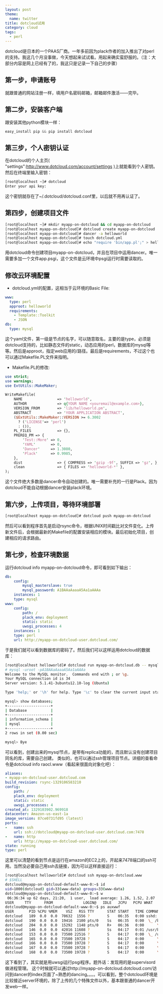 ```yaml
---
layout: post
theme:
  name: twitter
title: dotcloud试用
category: cloud
tags:
  - perl
---
```



dotcloud是日本的一个PAAS厂商。一年多前因为plack作者的加入推出了对perl的支持。我这几个月没事做，今天想起来试试看。用起来确实蛮舒服的。（注：大部分内容是网上已经有了的，我这只是记录一下自己的步骤）
## 第一步，申请账号

就跟普通的网站注册一样，填用户名密码邮箱，邮箱邮件激活——完毕。

## 第二步，安装客户端

跟安装其他python模块一样：

```python
easy_install pip && pip install dotcloud
```

## 第三步，个人密钥认证

在dotcloud的个人主页( "settings":http://www.dotcloud.com/account/settings )上就能看到个人密钥。然后在终端里输入密钥：

```bash
[root@localhost ~]# dotcloud
Enter your api key:
```

这个密钥就存在了~/.dotcloud/dotcloud.conf里，以后就不用再认证了。

## 第四步，创建项目文件

```bash
[root@localhost ~]# mkdir myapp-on-dotcloud && cd myapp-on-dotcloud
[root@localhost myapp-on-dotcloud]# dotcloud create myapp-on-dotcloud
[root@localhost myapp-on-dotcloud]# dancer -a helloworld
[root@localhost myapp-on-dotcloud]# touch dotcloud.yml
[root@localhost myapp-on-dotcloud]# echo "require 'bin/app.pl';" > helloworld/app.psgi
```

用dotcloud命令创建项目myapp-on-dotcloud，并且在项目中运用dancer。唯一需要多加一个文件app.psgi，这个文件是云环境中psgi运行时需要读取的。

## 修改云环境配置

* dotcloud.yml的配置，这相当于云环境的Basic File:

```yaml
www:
  type: perl
  approot: helloworld
  requirements:
    - Template::Toolkit
    - JSON
db:
  type: mysql
```
这个yaml文件，第一级是节点的名字，可以随意取名，主要的是type，必须是dotcloud支持的，比如静态文件的static，动态应用的perl，数据库的mysql等等。然后是approot，指定web应用的/路径。最后是requirements，不过这个也可以通过Makefile.PL文件来指明。

* Makefile.PL的修改:

```perl
use strict;
use warnings;
use ExtUtils::MakeMaker;
 
WriteMakefile(
    NAME                => 'helloworld',
    AUTHOR              => q{YOUR NAME <youremail@example.com>},
    VERSION_FROM        => 'lib/helloworld.pm',
    ABSTRACT            => 'YOUR APPLICATION ABSTRACT',
    ($ExtUtils::MakeMaker::VERSION >= 6.3002
      ? ('LICENSE'=> 'perl')
      : ()),
    PL_FILES            => {},
    PREREQ_PM => {
        'Test::More' => 0,
        'YAML'       => 0,
        'Dancer'     => 1.3080,
        'Plack'      => 0.9985,
    },
    dist                => { COMPRESS => 'gzip -9f', SUFFIX => 'gz', },
    clean               => { FILES => 'helloworld-*' },
);
```

这个文件绝大多数是dancer命令自动创建的。唯一需要补充的一行是Plack。因为dotcloud不能自动根据dancer安装plack环境。

## 第六步，上传项目，等待环境部署

```bash
[root@localhost myapp-on-dotcloud]# dotcloud push myapp-on-dotcloud
```

然后可以看到程序首先是启动rsync命令，根据UNIX时间戳比对文件变化。上传新文件后，会根据最新的Makefile的配置安装相应的模块。最后初始化项目，创建相应的请求路由。

## 第七步，检查环境数据

运行dotcloud info myapp-on-dotcloud命令，即可看到如下输出：

```yaml
db:
    config:
        mysql_masterslave: true
        mysql_password: A1BAAaAaaaA5Aa1aAAAa
    instances: 1
    type: mysql
www:
    config:
        path: /
        plack_env: deployment
        static: static
        uwsgi_processes: 4
    instances: 1
    type: perl
    url: http://myapp-on-dotcloud-user.dotcloud.com/
```

于是我们就可以看到数据库的密码了。然后我们可以这样运用dotcloud的数据库：

```bash
[root@localhost helloworld]# dotcloud run myapp-on-dotcloud.db -- mysql -uroot -pA1BAAaAaaaA5Aa1aAAAa
# mysql -uroot -pA1BAAaAaaaA5Aa1aAAAa
Welcome to the MySQL monitor.  Commands end with ; or \g.
Your MySQL connection id is 34
Server version: 5.1.41-3ubuntu12.10-log (Ubuntu)
 
Type 'help;' or '\h' for help. Type '\c' to clear the current input statement.
 
mysql> show databases;
+--------------------+
| Database           |
+--------------------+
| information_schema |
| mysql              |
+--------------------+
2 rows in set (0.00 sec)
 
mysql> Bye
```

可以看到，创建出来的mysql节点，是带有replica功能的，而且默认没有创建项目同名的库，需要自己创建。
类似的，也可以通过ssh管理项目节点。详细的查看命令是dotcloud info raocl.www（看起来很面向对象化吧）：

```yaml
aliases:
- myapp-on-dotcloud-user.dotcloud.com
build_revision: rsync-1329106583210
config:
    path: /
    plack_env: deployment
    static: static
    uwsgi_processes: 4
created_at: 1329103902.969918
datacenter: Amazon-us-east-1a
image_version: 87ce0731fd95 (latest)
ports:
-   name: ssh
    url: ssh://dotcloud@myapp-on-dotcloud-user.dotcloud.com:7478
-   name: http
    url: http://myapp-on-dotcloud-user.dotcloud.com/
state: running
type: perl
```

这里可以清楚的看到节点是运行在amazon的EC2上的，开起来7478端口的ssh可用。当然没必要自己用ssh去链接，因为可以这样直接运行：

```bash
[root@localhost helloworld]# dotcloud ssh myapp-on-dotcloud.www
# $SHELL
dotcloud@myapp-on-dotcloud-default-www-0:~$ id
uid=1000(dotcloud) gid=33(www-data) groups=33(www-data)
dotcloud@myapp-on-dotcloud-default-www-0:~$ w
 06:36:34 up 62 days, 21:20,  1 user,  load average: 1.26, 1.52, 2.07
USER     TTY      FROM              LOGIN@   IDLE   JCPU   PCPU WHAT
dotcloud@myapp-on-dotcloud-default-www-0:~$ ps auxwwf
USER       PID %CPU %MEM    VSZ   RSS TTY      STAT START   TIME COMMAND
dotcloud   189  0.0  0.0  70632  1556 ?        S    06:35   0:00 sshd: dotcloud@pts/0
dotcloud   190  0.0  0.0  19416  2100 pts/0    Ss   06:35   0:00  \_ /bin/bash
dotcloud   204  0.0  0.0  15292  1148 pts/0    R+   06:36   0:00      \_ ps auxwwf
dotcloud   146  0.0  0.0  42016 11608 ?        Ss   04:17   0:01 /usr/bin/python /usr/bin/supervisord.real
dotcloud   153  0.0  0.0  73500 22516 ?        S    04:17   0:00  \_ /usr/local/bin/uwsgi --pidfile /var/dotcloud/uwsgi.pid -s /var/dotcloud/uwsgi.sock --chmod-socket=660 --master --processes 4 --psgi app.psgi --disable-logging
dotcloud   165  0.0  0.0  73500 19728 ?        S    04:17   0:00      \_ /usr/local/bin/uwsgi --pidfile /var/dotcloud/uwsgi.pid -s /var/dotcloud/uwsgi.sock --chmod-socket=660 --master --processes 4 --psgi app.psgi --disable-logging
dotcloud   166  0.0  0.0  73500 19728 ?        S    04:17   0:00      \_ /usr/local/bin/uwsgi --pidfile /var/dotcloud/uwsgi.pid -s /var/dotcloud/uwsgi.sock --chmod-socket=660 --master --processes 4 --psgi app.psgi --disable-logging
dotcloud   167  0.0  0.0  73500 19728 ?        S    04:17   0:00      \_ /usr/local/bin/uwsgi --pidfile /var/dotcloud/uwsgi.pid -s /var/dotcloud/uwsgi.sock --chmod-socket=660 --master --processes 4 --psgi app.psgi --disable-logging
dotcloud   168  0.0  0.0  73500 19728 ?        S    04:17   0:00      \_ /usr/local/bin/uwsgi --pidfile /var/dotcloud/uwsgi.pid -s /var/dotcloud/uwsgi.sock --chmod-socket=660 --master --processes 4 --psgi app.psgi --disable-logging
```

这下看到了，其实就是用uwsgi运行psgi程序。题外话：发现用的是supervisord做进程管理。
这个时候就可以通过http://myapp-on-dotcloud.dotcloud.com/访问到dancer的index页面了~熟悉的dancing。。。。可以看到，整个dotcloud环境是比较接近server环境的，除了上传的几个特殊文件以外，基本跟普通的dancer开发web一样。
